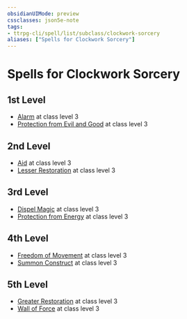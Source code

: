```yaml
---
obsidianUIMode: preview
cssclasses: json5e-note
tags:
- ttrpg-cli/spell/list/subclass/clockwork-sorcery
aliases: ["Spells for Clockwork Sorcery"]
---
```

# Spells for Clockwork Sorcery

## 1st Level

- [Alarm](3-Mechanics/CLI/spells/alarm-xphb.md "XPHB") at class level 3
- [Protection from Evil and Good](3-Mechanics/CLI/spells/protection-from-evil-and-good-xphb.md "XPHB") at class level 3

## 2nd Level

- [Aid](3-Mechanics/CLI/spells/aid-xphb.md "XPHB") at class level 3
- [Lesser Restoration](3-Mechanics/CLI/spells/lesser-restoration-xphb.md "XPHB") at class level 3

## 3rd Level

- [Dispel Magic](3-Mechanics/CLI/spells/dispel-magic-xphb.md "XPHB") at class level 3
- [Protection from Energy](3-Mechanics/CLI/spells/protection-from-energy-xphb.md "XPHB") at class level 3

## 4th Level

- [Freedom of Movement](3-Mechanics/CLI/spells/freedom-of-movement-xphb.md "XPHB") at class level 3
- [Summon Construct](3-Mechanics/CLI/spells/summon-construct-xphb.md "XPHB") at class level 3

## 5th Level

- [Greater Restoration](3-Mechanics/CLI/spells/greater-restoration-xphb.md "XPHB") at class level 3
- [Wall of Force](3-Mechanics/CLI/spells/wall-of-force-xphb.md "XPHB") at class level 3